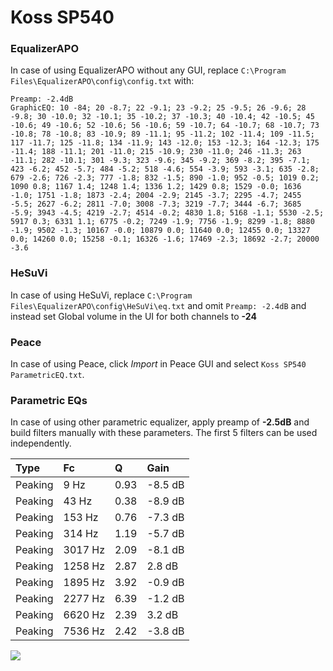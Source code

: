# Koss SP540

### EqualizerAPO
In case of using EqualizerAPO without any GUI, replace `C:\Program Files\EqualizerAPO\config\config.txt`
with:
```
Preamp: -2.4dB
GraphicEQ: 10 -84; 20 -8.7; 22 -9.1; 23 -9.2; 25 -9.5; 26 -9.6; 28 -9.8; 30 -10.0; 32 -10.1; 35 -10.2; 37 -10.3; 40 -10.4; 42 -10.5; 45 -10.6; 49 -10.6; 52 -10.6; 56 -10.6; 59 -10.7; 64 -10.7; 68 -10.7; 73 -10.8; 78 -10.8; 83 -10.9; 89 -11.1; 95 -11.2; 102 -11.4; 109 -11.5; 117 -11.7; 125 -11.8; 134 -11.9; 143 -12.0; 153 -12.3; 164 -12.3; 175 -11.4; 188 -11.1; 201 -11.0; 215 -10.9; 230 -11.0; 246 -11.3; 263 -11.1; 282 -10.1; 301 -9.3; 323 -9.6; 345 -9.2; 369 -8.2; 395 -7.1; 423 -6.2; 452 -5.7; 484 -5.2; 518 -4.6; 554 -3.9; 593 -3.1; 635 -2.8; 679 -2.6; 726 -2.3; 777 -1.8; 832 -1.5; 890 -1.0; 952 -0.5; 1019 0.2; 1090 0.8; 1167 1.4; 1248 1.4; 1336 1.2; 1429 0.8; 1529 -0.0; 1636 -1.0; 1751 -1.8; 1873 -2.4; 2004 -2.9; 2145 -3.7; 2295 -4.7; 2455 -5.5; 2627 -6.2; 2811 -7.0; 3008 -7.3; 3219 -7.7; 3444 -6.7; 3685 -5.9; 3943 -4.5; 4219 -2.7; 4514 -0.2; 4830 1.8; 5168 -1.1; 5530 -2.5; 5917 0.3; 6331 1.1; 6775 -0.2; 7249 -1.9; 7756 -1.9; 8299 -1.8; 8880 -1.9; 9502 -1.3; 10167 -0.0; 10879 0.0; 11640 0.0; 12455 0.0; 13327 0.0; 14260 0.0; 15258 -0.1; 16326 -1.6; 17469 -2.3; 18692 -2.7; 20000 -3.6
```

### HeSuVi
In case of using HeSuVi, replace `C:\Program Files\EqualizerAPO\config\HeSuVi\eq.txt` and omit `Preamp:
-2.4dB` and instead set Global volume in the UI for both channels to **-24**

### Peace
In case of using Peace, click *Import* in Peace GUI and select `Koss SP540 ParametricEQ.txt`.

### Parametric EQs
In case of using other parametric equalizer, apply preamp of **-2.5dB** and build filters manually with
these parameters. The first 5 filters can be used independently.

| Type    | Fc      |    Q | Gain    |
|:--------|:--------|:-----|:--------|
| Peaking | 9 Hz    | 0.93 | -8.5 dB |
| Peaking | 43 Hz   | 0.38 | -8.9 dB |
| Peaking | 153 Hz  | 0.76 | -7.3 dB |
| Peaking | 314 Hz  | 1.19 | -5.7 dB |
| Peaking | 3017 Hz | 2.09 | -8.1 dB |
| Peaking | 1258 Hz | 2.87 | 2.8 dB  |
| Peaking | 1895 Hz | 3.92 | -0.9 dB |
| Peaking | 2277 Hz | 6.39 | -1.2 dB |
| Peaking | 6620 Hz | 2.39 | 3.2 dB  |
| Peaking | 7536 Hz | 2.42 | -3.8 dB |

![](https://raw.githubusercontent.com/jaakkopasanen/AutoEq/master/results/innerfidelity/sbaf-serious/Koss%20SP540/Koss%20SP540.png)